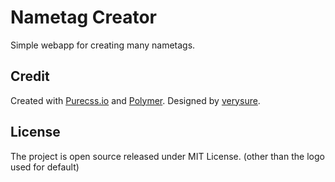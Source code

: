 Nametag Creator
===============

Simple webapp for creating many nametags.


Credit
------

Created with [Purecss.io](http://purecss.io) and [Polymer](http://polymer-project.org). Designed by [verysure](http://www.mit.edu/~tonyw).

License
-------

The project is open source released under MIT License. (other than the logo used for default)